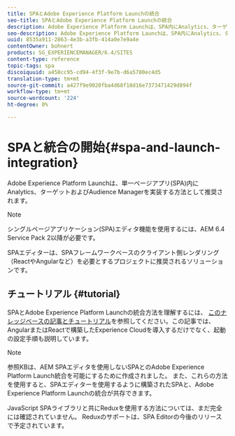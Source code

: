 ```yaml
---
title: SPAとAdobe Experience Platform Launchの統合
seo-title: SPAとAdobe Experience Platform Launchの統合
description: Adobe Experience Platform Launchは、SPA内にAnalytics、ターゲットおよびAudience Managerを実装するための推奨される方法です。
seo-description: Adobe Experience Platform Launchは、SPA内にAnalytics、ターゲットおよびAudience Managerを実装するための推奨される方法です。
uuid: 8535a911-2863-4e3b-a3fb-414a0e7e9a4e
contentOwner: bohnert
products: SG_EXPERIENCEMANAGER/6.4/SITES
content-type: reference
topic-tags: spa
discoiquuid: a458cc95-cd94-4f3f-9e7b-d6a5780ec4d5
translation-type: tm+mt
source-git-commit: a427f9e9020fba4d68f18d16e7373471429d894f
workflow-type: tm+mt
source-wordcount: '224'
ht-degree: 0%

---
```



# SPAと統合の開始{#spa-and-launch-integration}

Adobe Experience Platform Launchは、単一ページアプリ(SPA)内にAnalytics、ターゲットおよびAudience Managerを実装する方法として推奨されます。

>[!NOTE]
>
>シングルページアプリケーション(SPA)エディタ機能を使用するには、AEM 6.4 Service Pack 2以降が必要です。
>
>SPAエディターは、SPAフレームワークベースのクライアント側レンダリング（ReactやAngularなど）を必要とするプロジェクトに推奨されるソリューションです。

## チュートリアル {#tutorial}

SPAとAdobe Experience Platform Launchの統合方法を理解するには、 [このナレッジベースの記事とチュートリアル](https://helpx.adobe.com/experience-manager/kt/integration/using/launch-reference-architecture-SPA-tutorial-implement.html)を参照してください。この記事では、AngularまたはReactで構築したExperience Cloudを導入するだけでなく、起動の設定手順も説明しています。

>[!NOTE]
>
>参照KBは、AEM SPAエディタを使用しないSPAとのAdobe Experience Platform Launch統合を可能にするために作成されました。 また、これらの方法を使用すると、SPAエディターを使用するように構築されたSPAと、Adobe Experience Platform Launchの統合が共存できます。
>
>JavaScript SPAライブラリと共にReduxを使用する方法については、まだ完全には確認されていません。 Reduxのサポートは、SPA Editorの今後のリリースで予定されています。
